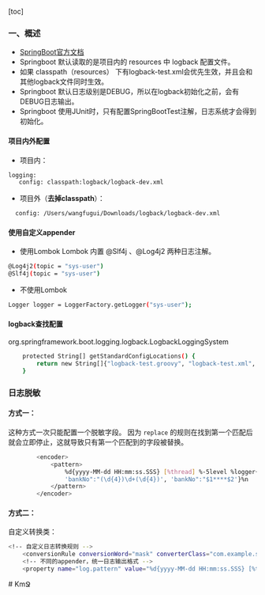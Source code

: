 [toc]
### 一、概述
- [SpringBoot官方文档](https://docs.spring.io/spring-boot/docs/current/reference/html/features.html#features.logging)
- Springboot 默认读取的是项目内的 resources 中 logback 配置文件。
- 如果 classpath（resources） 下有logback-test.xml会优先生效，并且会和其他logback文件同时生效。
- Springboot 默认日志级别是DEBUG，所以在logback初始化之前，会有DEBUG日志输出。
- Springboot 使用JUnit时，只有配置SpringBootTest注解，日志系统才会得到初始化。

#### 项目内外配置
- 项目内：
```bash
logging:
   config: classpath:logback/logback-dev.xml
```
- 项目外（**去掉classpath**）：
```bash
  config: /Users/wangfugui/Downloads/logback/logback-dev.xml
```

#### 使用自定义appender
- 使用Lombok
Lombok 内置 @Slf4j 、@Log4j2 两种日志注解。
```bash
@Log4j2(topic = "sys-user")
@Slf4j(topic = "sys-user")
```
- 不使用Lombok
```bash
Logger logger = LoggerFactory.getLogger("sys-user");
```

#### logback查找配置
org.springframework.boot.logging.logback.LogbackLoggingSystem
```bash
    protected String[] getStandardConfigLocations() {
        return new String[]{"logback-test.groovy", "logback-test.xml", "logback.groovy", "logback.xml"};
    }
```

### 日志脱敏
#### 方式一：
这种方式一次只能配置一个脱敏字段。
因为 `replace` 的规则在找到第一个匹配后就会立即停止，这就导致只有第一个匹配到的字段被替换。
```bash
        <encoder>
            <pattern>
                %d{yyyy-MM-dd HH:mm:ss.SSS} [%thread] %-5level %logger{20} - [%method,%line] - %replace(%msg){
                'bankNo":"(\d{4})\d+(\d{4})', 'bankNo":"$1****$2'}%n
            </pattern>
        </encoder>
```

#### 方式二：
自定义转换类：
```bash
<!-- 自定义日志转换规则 -->
    <conversionRule conversionWord="mask" converterClass="com.example.springbootlogback.MaskingConverter" />
    <!-- 不同的appender，统一日志输出格式 -->
    <property name="log.pattern" value="%d{yyyy-MM-dd HH:mm:ss.SSS} [%thread] %-5level %logger{20} - [%method,%line] - %mask%n" />
```







#   KmՋ 
 
